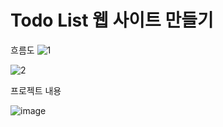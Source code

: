# Todo List 웹 사이트 만들기
흐름도
![1](https://github.com/user-attachments/assets/6692e68a-ada2-4559-9baa-9d47f25c75ca)

![2](https://github.com/user-attachments/assets/6f713e00-6036-4401-aac3-178ac5b3e37b)

프로젝트 내용


![image](https://github.com/user-attachments/assets/b59c6d59-644a-4110-a4e7-d657509c4689)
